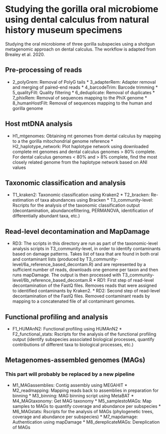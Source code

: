 # Studying the gorilla oral microbiome using dental calculus from natural history museum specimens
Studying the oral microbiome of three gorilla subspecies using a shotgun metagenomic approach on dental 
calculus. The workflow is adapted from Brealey et al. 2020.
## Pre-processing of reads
* 2_polyGrem: Removal of PolyG tails * 3_adapterRem: Adapter removal and merging of paired-end reads * 
4_barcodeTrim: Barcode trimming * 5_qualityFilt: Quality filtering * 6_deduplicate: Removal of duplicates * 
7_phixRem: Removal of sequences mapping to the PhiX genome * 8_humanHostFilt: Removal of sequences mapping to 
the human and gorilla genome
## Host mtDNA analysis
* H1_mtgenomes: Obtaining mt genomes from dental calculus by mapping to a the gorilla mitochondrial genome 
reference * H2_haplotype_network: Plot haplotype network using downloaded complete mt genomes and dental 
calculus genomes > 80% complete. For dental calculus genomes < 80% and > 8% complete, find the most closely 
related genome from the haplotype network based on ANI values
## Taxonomic classification and analysis
* T1_kraken2: Taxonomic classification using Kraken2 * T2_bracken: Re-estimation of taxa abundances using 
Bracken * T3_community-level: Rscripts for the analysis of the taxonomic classification output 
(decontamination, abundancefiltering, PERMANOVA, identification of differentially abundant taxa, etc.)
## Read-level decontamination and MapDamage
* RD3: The scripts in this directory are run as part of the taxonomic-level analysis scripts in 
T3_community-level, in order to identify contaminants based on damage patterns. Takes list of taxa that are 
found in both oral and contaminant lists (produced by T3_community-level/6a_reference_based_decontam.R) and 
are represented by a sufficient number of reads, downloads one genome per taxon and then runs mapDamage. The 
output is then processed with T3_community-level/6b_reference_based_decontam.R * RD1: First step of read-level 
decontamination of the FastQ files. Removes reads that were assigned to identified contaminants by Kraken2. * 
RD2: Second step of read-level decontamination of the FastQ files. Removed contaminant reads by mapping to a 
concatenated file of all contaminant genomes.
## Functional profiling and analysis
* F1_HUMAnN2: Functional profiling using HUMAnN2 * F2_functional_stats: Rscripts for the analysis of the 
functional profiling output (identify subspecies associated biological processes, quantify contributions of 
different taxa to biological processes, etc.)
## Metagenomes-assembled genomes (MAGs)
### This part will probably be replaced by a new pipeline
* M1_MAGassemblies: Contig assembly using MEGAHIT * M2_readmapping: Mapping reads back to assemblies in 
preparation for binning * M3_binning: MAG binning script using MetaBAT * M4_MAGtaxonomy: Get MAG taxonomy * 
M5_samplestoMAGs: Map samples to MAGs to quantify coverage and abundance per subspecies * M6_MAGstats: 
Rscripts for the analysis of MAGs (phylogenetic trees, coverage and abundance per subspecies) * M7_mapdamage: 
Authentication using mapDamage * M8_dereplicateMAGs: Dereplication of MAGs
